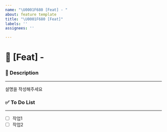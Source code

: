 ```yaml
---
name: "\U0001F680 [Feat] - "
about: feature template
title: "\U0001F680 [Feat]"
labels: ''
assignees: ''

---
```


# 🚀 [Feat] - <!--{ 작업 내용 }-->

### 📝 Description

---
<!-- 아래에 설명을 적어주세요 -->
설명을 작성해주세요


### ✅ To Do List 

---
<!-- 아래에 어떤 작업을 해야 하는지 적어주세요 -->
- [ ] 작업1
- [ ] 작업2
